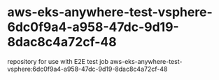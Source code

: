# aws-eks-anywhere-test-vsphere-6dc0f9a4-a958-47dc-9d19-8dac8c4a72cf-48
repository for use with E2E test job aws-eks-anywhere-test-vsphere:6dc0f9a4-a958-47dc-9d19-8dac8c4a72cf-48
